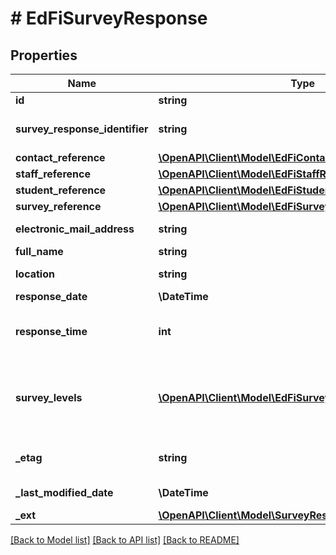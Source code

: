# # EdFiSurveyResponse

## Properties

Name | Type | Description | Notes
------------ | ------------- | ------------- | -------------
**id** | **string** |  | [optional]
**survey_response_identifier** | **string** | The identifier of the survey typically from the survey application. |
**contact_reference** | [**\OpenAPI\Client\Model\EdFiContactReference**](EdFiContactReference.md) |  | [optional]
**staff_reference** | [**\OpenAPI\Client\Model\EdFiStaffReference**](EdFiStaffReference.md) |  | [optional]
**student_reference** | [**\OpenAPI\Client\Model\EdFiStudentReference**](EdFiStudentReference.md) |  | [optional]
**survey_reference** | [**\OpenAPI\Client\Model\EdFiSurveyReference**](EdFiSurveyReference.md) |  |
**electronic_mail_address** | **string** | Email address of the respondent. | [optional]
**full_name** | **string** | Full name of the respondent. | [optional]
**location** | **string** | Location of the respondent, often a city, district, or school. | [optional]
**response_date** | **\DateTime** | Date of the survey response. |
**response_time** | **int** | The amount of time (in seconds) it took for the respondent to complete the survey. | [optional]
**survey_levels** | [**\OpenAPI\Client\Model\EdFiSurveyResponseSurveyLevel[]**](EdFiSurveyResponseSurveyLevel.md) | An unordered collection of surveyResponseSurveyLevels. Provides information about the respondents of a survey and how they can be grouped together. | [optional]
**_etag** | **string** | A unique system-generated value that identifies the version of the resource. | [optional]
**_last_modified_date** | **\DateTime** | The date and time the resource was last modified. | [optional]
**_ext** | [**\OpenAPI\Client\Model\SurveyResponseExtensions**](SurveyResponseExtensions.md) |  | [optional]

[[Back to Model list]](../../README.md#models) [[Back to API list]](../../README.md#endpoints) [[Back to README]](../../README.md)
